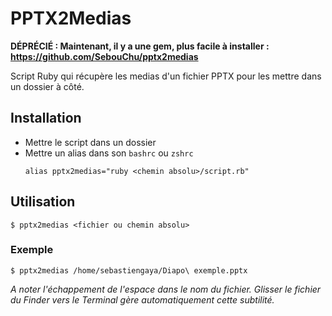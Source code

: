# PPTX2Medias

**DÉPRÉCIÉ : Maintenant, il y a une gem, plus facile à installer : https://github.com/SebouChu/pptx2medias**

Script Ruby qui récupère les medias d'un fichier PPTX pour les mettre dans un dossier à côté.

## Installation

- Mettre le script dans un dossier
- Mettre un alias dans son `bashrc` ou `zshrc`
  ```
  alias pptx2medias="ruby <chemin absolu>/script.rb"
  ```

## Utilisation

```
$ pptx2medias <fichier ou chemin absolu>
```

### Exemple

```
$ pptx2medias /home/sebastiengaya/Diapo\ exemple.pptx
```

*A noter l'échappement de l'espace dans le nom du fichier. Glisser le fichier du Finder vers le Terminal gère automatiquement cette subtilité.*